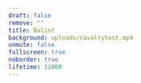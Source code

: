 ```yaml
---
draft: false
remove: ""
title: Balint
background: uploads/cavalrytest.mp4
unmute: false
fullscreen: true
noborder: true
lifetime: 12000
---
```


